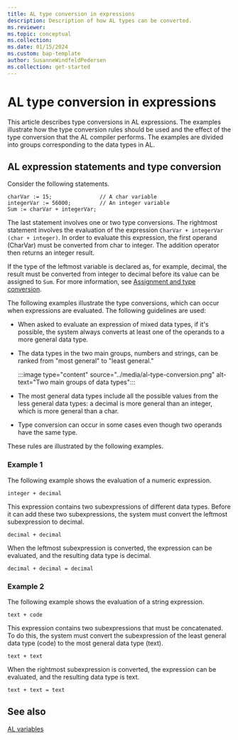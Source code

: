 ```yaml
---
title: AL type conversion in expressions
description: Description of how AL types can be converted.
ms.reviewer: 
ms.topic: conceptual
ms.collection: 
ms.date: 01/15/2024
ms.custom: bap-template
author: SusanneWindfeldPedersen
ms.collection: get-started
---
```


# AL type conversion in expressions

This article describes type conversions in AL expressions. The examples illustrate how the type conversion rules should be used and the effect of the type conversion that the AL compiler performs. The examples are divided into groups corresponding to the data types in AL.

## AL expression statements and type conversion

Consider the following statements.

```al
charVar := 15;               // A char variable
integerVar := 56000;         // An integer variable
Sum := charVar + integerVar;
```

The last statement involves one or two type conversions. The rightmost statement involves the evaluation of the expression `CharVar + integerVar (char + integer)`. In order to evaluate this expression, the first operand (CharVar) must be converted from char to integer. The addition operator then returns an integer result.

If the type of the leftmost variable is declared as, for example, decimal, the result must be converted from integer to decimal before its value can be assigned to `Sum`. For more information, see [Assignment and type conversion](devenv-al-variables.md#assignment-and-type-conversion).

The following examples illustrate the type conversions, which can occur when expressions are evaluated. The following guidelines are used:

- When asked to evaluate an expression of mixed data types, if it's possible, the system always converts at least one of the operands to a more general data type.

- The data types in the two main groups, numbers and strings, can be ranked from "most general" to "least general."

  :::image type="content" source="../media/al-type-conversion.png" alt-text="Two main groups of data types":::

- The most general data types include all the possible values from the less general data types: a decimal is more general than an integer, which is more general than a char.

- Type conversion can occur in some cases even though two operands have the same type.

These rules are illustrated by the following examples.

### Example 1

The following example shows the evaluation of a numeric expression.

```
integer + decimal
```

This expression contains two subexpressions of different data types. Before it can add these two subexpressions, the system must convert the leftmost subexpression to decimal.

```
decimal + decimal
```

When the leftmost subexpression is converted, the expression can be evaluated, and the resulting data type is decimal.

```
decimal + decimal = decimal
```

### Example 2

The following example shows the evaluation of a string expression.

```
text + code
```

This expression contains two subexpressions that must be concatenated. To do this, the system must convert the subexpression of the least general data type (code) to the most general data type (text).

```
text + text
```

When the rightmost subexpression is converted, the expression can be evaluated, and the resulting data type is text.

```
text + text = text
```

## See also

[AL variables](devenv-al-variables.md#assignment-and-type-conversion)  
